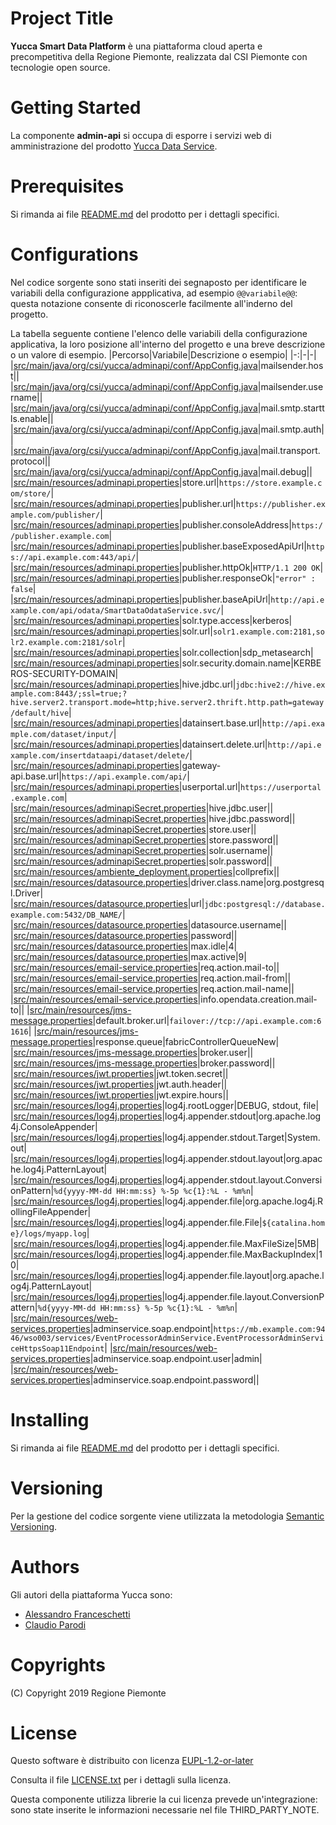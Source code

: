 # Project Title
**Yucca Smart Data Platform** è una piattaforma cloud aperta e precompetitiva della Regione Piemonte, realizzata dal CSI Piemonte con tecnologie open source.
# Getting Started
La componente **admin-api** si occupa di esporre i servizi web di amministrazione del prodotto [Yucca Data Service](https://github.com/yucca-sdp/yucca-dataservice).
# Prerequisites
Si rimanda ai file [README.md](https://github.com/yucca-sdp/yucca-dataservice/blob/master/README.md) del prodotto per i dettagli specifici.
# Configurations
Nel codice sorgente sono stati inseriti dei segnaposto per identificare le variabili della configurazione appplicativa, ad esempio `@@variabile@@`: questa notazione consente di riconoscerle facilmente all'inderno del progetto.

La tabella seguente contiene l'elenco delle variabili della configurazione applicativa, la loro posizione all'interno del progetto e una breve descrizione o un valore di esempio.
|Percorso|Variabile|Descrizione o esempio|
|-:|-|-|
|[src/main/java/org/csi/yucca/adminapi/conf/AppConfig.java](src/main/java/org/csi/yucca/adminapi/conf/AppConfig.java#L114)|mailsender.host||
|[src/main/java/org/csi/yucca/adminapi/conf/AppConfig.java](src/main/java/org/csi/yucca/adminapi/conf/AppConfig.java#L117)|mailsender.username||
|[src/main/java/org/csi/yucca/adminapi/conf/AppConfig.java](src/main/java/org/csi/yucca/adminapi/conf/AppConfig.java#L121)|mail.smtp.starttls.enable||
|[src/main/java/org/csi/yucca/adminapi/conf/AppConfig.java](src/main/java/org/csi/yucca/adminapi/conf/AppConfig.java#L122)|mail.smtp.auth||
|[src/main/java/org/csi/yucca/adminapi/conf/AppConfig.java](src/main/java/org/csi/yucca/adminapi/conf/AppConfig.java#L123)|mail.transport.protocol||
|[src/main/java/org/csi/yucca/adminapi/conf/AppConfig.java](src/main/java/org/csi/yucca/adminapi/conf/AppConfig.java#L124)|mail.debug||
|[src/main/resources/adminapi.properties](src/main/resources/adminapi.properties#L2)|store.url|`https://store.example.com/store/`|
|[src/main/resources/adminapi.properties](src/main/resources/adminapi.properties#L5)|publisher.url|`https://publisher.example.com/publisher/`|
|[src/main/resources/adminapi.properties](src/main/resources/adminapi.properties#L6)|publisher.consoleAddress|`https://publisher.example.com`|
|[src/main/resources/adminapi.properties](src/main/resources/adminapi.properties#L7)|publisher.baseExposedApiUrl|`https://api.example.com:443/api/`|
|[src/main/resources/adminapi.properties](src/main/resources/adminapi.properties#L8)|publisher.httpOk|`HTTP/1.1 200 OK`|
|[src/main/resources/adminapi.properties](src/main/resources/adminapi.properties#L9)|publisher.responseOk|`"error" : false`|
|[src/main/resources/adminapi.properties](src/main/resources/adminapi.properties#L10)|publisher.baseApiUrl|`http://api.example.com/api/odata/SmartDataOdataService.svc/`|
|[src/main/resources/adminapi.properties](src/main/resources/adminapi.properties#L13)|solr.type.access|kerberos|
|[src/main/resources/adminapi.properties](src/main/resources/adminapi.properties#L14)|solr.url|`solr1.example.com:2181,solr2.example.com:2181/solr`|
|[src/main/resources/adminapi.properties](src/main/resources/adminapi.properties#L15)|solr.collection|sdp_metasearch|
|[src/main/resources/adminapi.properties](src/main/resources/adminapi.properties#L16)|solr.security.domain.name|KERBEROS-SECURITY-DOMAIN|
|[src/main/resources/adminapi.properties](src/main/resources/adminapi.properties#L19)|hive.jdbc.url|`jdbc:hive2://hive.example.com:8443/;ssl=true;?hive.server2.transport.mode=http;hive.server2.thrift.http.path=gateway/default/hive`|
|[src/main/resources/adminapi.properties](src/main/resources/adminapi.properties#L22)|datainsert.base.url|`http://api.example.com/dataset/input/`|
|[src/main/resources/adminapi.properties](src/main/resources/adminapi.properties#L23)|datainsert.delete.url|`http://api.example.com/insertdataapi/dataset/delete/`|
|[src/main/resources/adminapi.properties](src/main/resources/adminapi.properties#L27)|gateway-api.base.url|`https://api.example.com/api/`|
|[src/main/resources/adminapi.properties](src/main/resources/adminapi.properties#L30)|userportal.url|`https://userportal.example.com`|
|[src/main/resources/adminapiSecret.properties](src/main/resources/adminapiSecret.properties#L2)|hive.jdbc.user||
|[src/main/resources/adminapiSecret.properties](src/main/resources/adminapiSecret.properties#L3)|hive.jdbc.password||
|[src/main/resources/adminapiSecret.properties](src/main/resources/adminapiSecret.properties#L7)|store.user||
|[src/main/resources/adminapiSecret.properties](src/main/resources/adminapiSecret.properties#L8)|store.password||
|[src/main/resources/adminapiSecret.properties](src/main/resources/adminapiSecret.properties#L11)|solr.username||
|[src/main/resources/adminapiSecret.properties](src/main/resources/adminapiSecret.properties#L12)|solr.password||
|[src/main/resources/ambiente_deployment.properties](src/main/resources/ambiente_deployment.properties#L1)|collprefix||
|[src/main/resources/datasource.properties](src/main/resources/datasource.properties#L1)|driver.class.name|org.postgresql.Driver|
|[src/main/resources/datasource.properties](src/main/resources/datasource.properties#L2)|url|`jdbc:postgresql://database.example.com:5432/DB_NAME/`|
|[src/main/resources/datasource.properties](src/main/resources/datasource.properties#L3)|datasource.username||
|[src/main/resources/datasource.properties](src/main/resources/datasource.properties#L4)|password||
|[src/main/resources/datasource.properties](src/main/resources/datasource.properties#L5)|max.idle|4|
|[src/main/resources/datasource.properties](src/main/resources/datasource.properties#L6)|max.active|9|
|[src/main/resources/email-service.properties](src/main/resources/email-service.properties#L1)|req.action.mail-to||
|[src/main/resources/email-service.properties](src/main/resources/email-service.properties#L2)|req.action.mail-from||
|[src/main/resources/email-service.properties](src/main/resources/email-service.properties#L3)|req.action.mail-name||
|[src/main/resources/email-service.properties](src/main/resources/email-service.properties#L4)|info.opendata.creation.mail-to||
|[src/main/resources/jms-message.properties](src/main/resources/jms-message.properties#L1)|default.broker.url|`failover://tcp://api.example.com:61616`|
|[src/main/resources/jms-message.properties](src/main/resources/jms-message.properties#L2)|response.queue|fabricControllerQueueNew|
|[src/main/resources/jms-message.properties](src/main/resources/jms-message.properties#L3)|broker.user||
|[src/main/resources/jms-message.properties](src/main/resources/jms-message.properties#L4)|broker.password||
|[src/main/resources/jwt.properties](src/main/resources/jwt.properties#L4)|jwt.token.secret||
|[src/main/resources/jwt.properties](src/main/resources/jwt.properties#L7)|jwt.auth.header||
|[src/main/resources/jwt.properties](src/main/resources/jwt.properties#L10)|jwt.expire.hours||
|[src/main/resources/log4j.properties](src/main/resources/log4j.properties#L2)|log4j.rootLogger|DEBUG, stdout, file|
|[src/main/resources/log4j.properties](src/main/resources/log4j.properties#L5)|log4j.appender.stdout|org.apache.log4j.ConsoleAppender|
|[src/main/resources/log4j.properties](src/main/resources/log4j.properties#L6)|log4j.appender.stdout.Target|System.out|
|[src/main/resources/log4j.properties](src/main/resources/log4j.properties#L7)|log4j.appender.stdout.layout|org.apache.log4j.PatternLayout|
|[src/main/resources/log4j.properties](src/main/resources/log4j.properties#L8)|log4j.appender.stdout.layout.ConversionPattern|`%d{yyyy-MM-dd HH:mm:ss} %-5p %c{1}:%L - %m%n`|
|[src/main/resources/log4j.properties](src/main/resources/log4j.properties#L11)|log4j.appender.file|org.apache.log4j.RollingFileAppender|
|[src/main/resources/log4j.properties](src/main/resources/log4j.properties#L13)|log4j.appender.file.File|`${catalina.home}/logs/myapp.log`|
|[src/main/resources/log4j.properties](src/main/resources/log4j.properties#L14)|log4j.appender.file.MaxFileSize|5MB|
|[src/main/resources/log4j.properties](src/main/resources/log4j.properties#L15)|log4j.appender.file.MaxBackupIndex|10|
|[src/main/resources/log4j.properties](src/main/resources/log4j.properties#L16)|log4j.appender.file.layout|org.apache.log4j.PatternLayout|
|[src/main/resources/log4j.properties](src/main/resources/log4j.properties#L17)|log4j.appender.file.layout.ConversionPattern|`%d{yyyy-MM-dd HH:mm:ss} %-5p %c{1}:%L - %m%n`|
|[src/main/resources/web-services.properties](src/main/resources/web-services.properties#L1)|adminservice.soap.endpoint|`https://mb.example.com:9446/wso003/services/EventProcessorAdminService.EventProcessorAdminServiceHttpsSoap11Endpoint`|
|[src/main/resources/web-services.properties](src/main/resources/web-services.properties#L2)|adminservice.soap.endpoint.user|admin|
|[src/main/resources/web-services.properties](src/main/resources/web-services.properties#L3)|adminservice.soap.endpoint.password||
# Installing
Si rimanda ai file [README.md](https://github.com/yucca-sdp/yucca-dataservice/blob/master/README.md) del prodotto per i dettagli specifici.
# Versioning
Per la gestione del codice sorgente viene utilizzata la metodologia [Semantic Versioning](https://semver.org/).
# Authors
Gli autori della piattaforma Yucca sono:
- [Alessandro Franceschetti](mailto:alessandro.franceschetti@csi.it)
- [Claudio Parodi](mailto:claudio.parodi@csi.it)
# Copyrights
(C) Copyright 2019 Regione Piemonte
# License
Questo software è distribuito con licenza [EUPL-1.2-or-later](https://joinup.ec.europa.eu/collection/eupl/eupl-text-11-12)

Consulta il file [LICENSE.txt](../LICENSE.txt) per i dettagli sulla licenza.

Questa componente utilizza librerie la cui licenza prevede un'integrazione: sono state inserite le informazioni necessarie nel file THIRD_PARTY_NOTE.